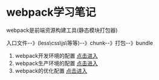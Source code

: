 # webpack学习笔记

webpack是前端资源构建工具(静态模块打包器)

入口文件--》(less\css\js\等等)--》chunk--》打包--》bundle

1. webpack开发环境的配置
   [点击进入](./1-development/README.MD)
2. webpack生产环境的配置
   [点击进入](./2-production/README.MD)
3. webpack的优化配置
   [点击进入](./3-optimize/README.MD)